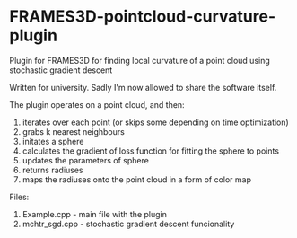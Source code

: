 # FRAMES3D-pointcloud-curvature-plugin
Plugin for FRAMES3D for finding local curvature of a point cloud using stochastic gradient descent

Written for university. Sadly I'm now allowed to share the software itself.

The plugin operates on a point cloud, and then:

1) iterates over each point (or skips some depending on time optimization)
2) grabs k nearest neighbours
3) initates a sphere
4) calculates the gradient of loss function for fitting the sphere to points
5) updates the parameters of sphere
6) returns radiuses
7) maps the radiuses onto the point cloud in a form of color map

Files:

1) Example.cpp - main file with the plugin
2) mchtr_sgd.cpp - stochastic gradient descent funcionality
